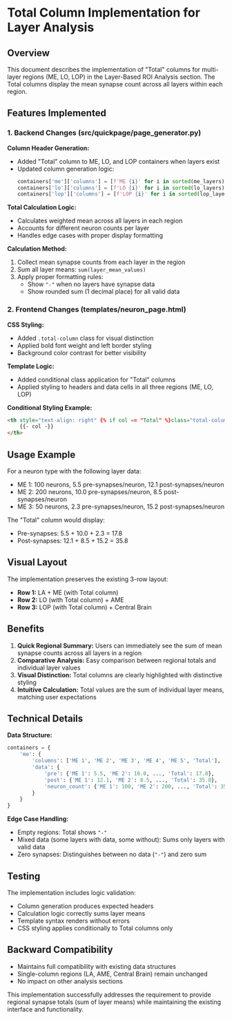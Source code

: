 # Total Column Implementation for Layer Analysis

## Overview

This document describes the implementation of "Total" columns for multi-layer regions (ME, LO, LOP) in the Layer-Based ROI Analysis section. The Total columns display the mean synapse count across all layers within each region.

## Features Implemented

### 1. Backend Changes (src/quickpage/page_generator.py)

**Column Header Generation:**
- Added "Total" column to ME, LO, and LOP containers when layers exist
- Updated column generation logic:
  ```python
  containers['me']['columns'] = [f'ME {i}' for i in sorted(me_layers)] + ['Total'] if me_layers else []
  containers['lo']['columns'] = [f'LO {i}' for i in sorted(lo_layers)] + ['Total'] if lo_layers else []
  containers['lop']['columns'] = [f'LOP {i}' for i in sorted(lop_layers)] + ['Total'] if lop_layers else []
  ```

**Total Calculation Logic:**
- Calculates weighted mean across all layers in each region
- Accounts for different neuron counts per layer
- Handles edge cases with proper display formatting

**Calculation Method:**
1. Collect mean synapse counts from each layer in the region
2. Sum all layer means: `sum(layer_mean_values)`
3. Apply proper formatting rules:
   - Show `"-"` when no layers have synapse data
   - Show rounded sum (1 decimal place) for all valid data

### 2. Frontend Changes (templates/neuron_page.html)

**CSS Styling:**
- Added `.total-column` class for visual distinction
- Applied bold font weight and left border styling
- Background color contrast for better visibility

**Template Logic:**
- Added conditional class application for "Total" columns
- Applied styling to headers and data cells in all three regions (ME, LO, LOP)

**Conditional Styling Example:**
```html
<th style="text-align: right" {% if col == "Total" %}class="total-column"{% endif %}>
    {{- col -}}
</th>
```

## Usage Example

For a neuron type with the following layer data:
- ME 1: 100 neurons, 5.5 pre-synapses/neuron, 12.1 post-synapses/neuron  
- ME 2: 200 neurons, 10.0 pre-synapses/neuron, 8.5 post-synapses/neuron
- ME 3: 50 neurons, 2.3 pre-synapses/neuron, 15.2 post-synapses/neuron

The "Total" column would display:
- Pre-synapses: 5.5 + 10.0 + 2.3 = 17.8
- Post-synapses: 12.1 + 8.5 + 15.2 = 35.8

## Visual Layout

The implementation preserves the existing 3-row layout:
- **Row 1:** LA + ME (with Total column)
- **Row 2:** LO (with Total column) + AME  
- **Row 3:** LOP (with Total column) + Central Brain

## Benefits

1. **Quick Regional Summary:** Users can immediately see the sum of mean synapse counts across all layers in a region
2. **Comparative Analysis:** Easy comparison between regional totals and individual layer values
3. **Visual Distinction:** Total columns are clearly highlighted with distinctive styling
4. **Intuitive Calculation:** Total values are the sum of individual layer means, matching user expectations

## Technical Details

**Data Structure:**
```python
containers = {
    'me': {
        'columns': ['ME 1', 'ME 2', 'ME 3', 'ME 4', 'ME 5', 'Total'],
        'data': {
            'pre': {'ME 1': 5.5, 'ME 2': 10.0, ..., 'Total': 17.8},
            'post': {'ME 1': 12.1, 'ME 2': 8.5, ..., 'Total': 35.8},
            'neuron_count': {'ME 1': 100, 'ME 2': 200, ..., 'Total': 350}
        }
    }
}
```

**Edge Case Handling:**
- Empty regions: Total shows `"-"`
- Mixed data (some layers with data, some without): Sums only layers with valid data
- Zero synapses: Distinguishes between no data (`"-"`) and zero sum

## Testing

The implementation includes logic validation:
- Column generation produces expected headers
- Calculation logic correctly sums layer means
- Template syntax renders without errors
- CSS styling applies conditionally to Total columns only

## Backward Compatibility

- Maintains full compatibility with existing data structures
- Single-column regions (LA, AME, Central Brain) remain unchanged
- No impact on other analysis sections

This implementation successfully addresses the requirement to provide regional synapse totals (sum of layer means) while maintaining the existing interface and functionality.